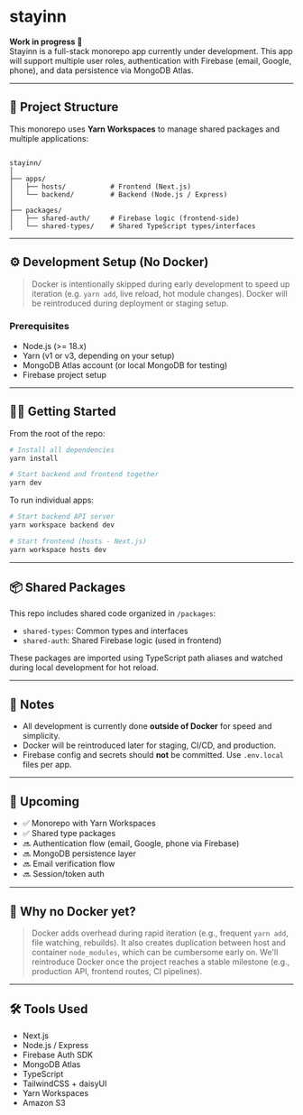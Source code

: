 # stayinn

**Work in progress 🚧**  
Stayinn is a full-stack monorepo app currently under development. This app will support multiple user roles, authentication with Firebase (email, Google, phone), and data persistence via MongoDB Atlas.

---

## 🧱 Project Structure

This monorepo uses **Yarn Workspaces** to manage shared packages and multiple applications:

```

stayinn/
│
├── apps/
│   ├── hosts/           # Frontend (Next.js)
│   └── backend/         # Backend (Node.js / Express)
│
├── packages/
│   ├── shared-auth/     # Firebase logic (frontend-side)
│   └── shared-types/    # Shared TypeScript types/interfaces

```

---

## ⚙️ Development Setup (No Docker)

> Docker is intentionally skipped during early development to speed up iteration (e.g. `yarn add`, live reload, hot module changes). Docker will be reintroduced during deployment or staging setup.

### Prerequisites

-   Node.js (>= 18.x)
-   Yarn (v1 or v3, depending on your setup)
-   MongoDB Atlas account (or local MongoDB for testing)
-   Firebase project setup

---

## 🧑‍💻 Getting Started

From the root of the repo:

```bash
# Install all dependencies
yarn install

# Start backend and frontend together
yarn dev
```

To run individual apps:

```bash
# Start backend API server
yarn workspace backend dev

# Start frontend (hosts - Next.js)
yarn workspace hosts dev
```

---

## 📦 Shared Packages

This repo includes shared code organized in `/packages`:

-   `shared-types`: Common types and interfaces
-   `shared-auth`: Shared Firebase logic (used in frontend)

These packages are imported using TypeScript path aliases and watched during local development for hot reload.

---

## 📌 Notes

-   All development is currently done **outside of Docker** for speed and simplicity.
-   Docker will be reintroduced later for staging, CI/CD, and production.
-   Firebase config and secrets should **not** be committed. Use `.env.local` files per app.

---

## 🚀 Upcoming

-   ✅ Monorepo with Yarn Workspaces
-   ✅ Shared type packages
-   🔜 Authentication flow (email, Google, phone via Firebase)
-   🔜 MongoDB persistence layer
-   🔜 Email verification flow
-   🔜 Session/token auth

---

## 🧠 Why no Docker yet?

> Docker adds overhead during rapid iteration (e.g., frequent `yarn add`, file watching, rebuilds). It also creates duplication between host and container `node_modules`, which can be cumbersome early on.
> We'll reintroduce Docker once the project reaches a stable milestone (e.g., production API, frontend routes, CI pipelines).

---

## 🛠️ Tools Used

-   Next.js
-   Node.js / Express
-   Firebase Auth SDK
-   MongoDB Atlas
-   TypeScript
-   TailwindCSS + daisyUI
-   Yarn Workspaces
-   Amazon S3
